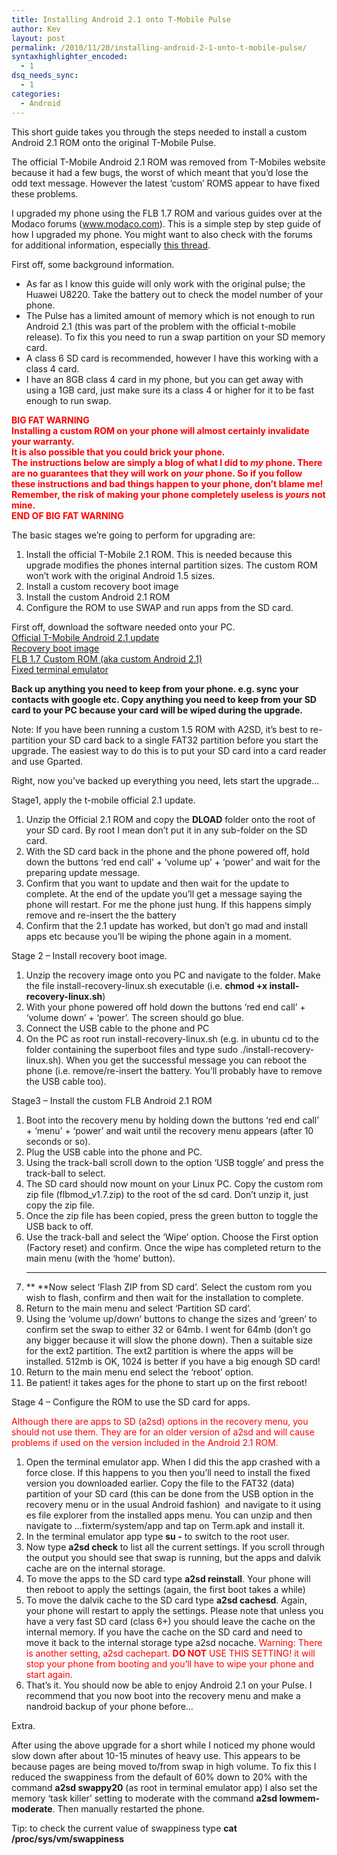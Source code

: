 ```yaml
---
title: Installing Android 2.1 onto T-Mobile Pulse
author: Kev
layout: post
permalink: /2010/11/20/installing-android-2-1-onto-t-mobile-pulse/
syntaxhighlighter_encoded:
  - 1
dsq_needs_sync:
  - 1
categories:
  - Android
---
```

This short guide takes you through the steps needed to install a custom Android 2.1 ROM onto the original T-Mobile Pulse.

The official T-Mobile Android 2.1 ROM was removed from T-Mobiles website because it had a few bugs, the worst of which meant that you&#8217;d lose the odd text message. However the latest &#8216;custom&#8217; ROMS appear to have fixed these problems.<!--more-->

I upgraded my phone using the FLB 1.7 ROM and various guides over at the Modaco forums (<a href="http://www.modaco.com" target="_blank">www.modaco.com</a>). This is a simple step by step guide of how I upgraded my phone. You might want to also check with the forums for additional information, especially <a href="http://android.modaco.com/content/t-mobile-pulse-pulse-modaco-com/311809/the-ultimate-pulse-owners-guide/" target="_blank">this thread</a>.

First off, some background information.

*   As far as I know this guide will only work with the original pulse; the Huawei U8220. Take the battery out to check the model number of your phone.
*   The Pulse has a limited amount of memory which is not enough to run Android 2.1 (this was part of the problem with the official t-mobile release). To fix this you need to run a swap partition on your SD memory card.
*   A class 6 SD card is recommended, however I have this working with a class 4 card.
*   I have an 8GB class 4 card in my phone, but you can get away with using a 1GB card, just make sure its a class 4 or higher for it to be fast enough to run swap.

<span style="color: #ff0000"><strong>BIG FAT WARNING<br /> Installing a custom ROM on your phone will almost certainly invalidate your warranty.</strong><strong><br /> It is also possible that you could brick your phone.<br /> The instructions below are simply a blog of what I did to <em>my</em> phone. There are no guarantees that they will work on <em>your</em> phone. So if you follow these instructions and bad things happen to your phone, don’t blame me!<br /> Remember, the risk of making your phone completely useless is <em>yours</em> not mine.<br /> END OF BIG FAT WARNING</strong></span>

The basic stages we&#8217;re going to perform for upgrading are:

1.  Install the official T-Mobile 2.1 ROM. This is needed because this upgrade modifies the phones internal partition sizes. The custom ROM won&#8217;t work with the original Android 1.5 sizes.
2.  Install a custom recovery boot image
3.  Install the custom Android 2.1 ROM
4.  Configure the ROM to use SWAP and run apps from the SD card.

First off, download the software needed onto your PC.  
[Official T-Mobile Android 2.1 update][1]  
[Recovery boot image][2]  
[FLB 1.7 Custom ROM (aka custom Android 2.1)][3]  
[Fixed terminal emulator][4]

**Back up anything you need to keep from your phone. e.g. sync your contacts with google etc. Copy anything you need to keep from your SD card to your PC because your card will be wiped during the upgrade.**

Note: If you have been running a custom 1.5 ROM with A2SD, it&#8217;s best to re-partition your SD card back to a single FAT32 partition before you start the upgrade. The easiest way to do this is to put your SD card into a card reader and use Gparted.

Right, now you&#8217;ve backed up everything you need, lets start the upgrade&#8230;

Stage1, apply the t-mobile official 2.1 update.

1.  Unzip the Official 2.1 ROM and copy the **DLOAD** folder onto the root of your SD card. By root I mean don&#8217;t put it in any sub-folder on the SD card.
2.  With the SD card back in the phone and the phone powered off, hold down the buttons &#8216;red end call&#8217; + &#8216;volume up&#8217; + &#8216;power&#8217; and wait for the preparing update message.
3.  Confirm that you want to update and then wait for the update to complete. At the end of the update you&#8217;ll get a message saying the phone will restart. For me the phone just hung. If this happens simply remove and re-insert the the battery
4.  Confirm that the 2.1 update has worked, but don&#8217;t go mad and install apps etc because you&#8217;ll be wiping the phone again in a moment.

Stage 2 &#8211; Install recovery boot image.

1.  Unzip the recovery image onto you PC and navigate to the folder. Make the file install-recovery-linux.sh executable (i.e. **chmod +x install-recovery-linux.sh**)
2.  With your phone powered off hold down the buttons &#8216;red end call&#8217; + &#8216;volume down&#8217; + &#8216;power&#8217;. The screen should go blue.
3.  Connect the USB cable to the phone and PC
4.  On the PC as root run install-recovery-linux.sh (e.g. in ubuntu cd to the folder containing the superboot files and type sudo ./install-recovery-linux.sh). When you get the successful message you can reboot the phone (i.e. remove/re-insert the battery. You&#8217;ll probably have to remove the USB cable too).

Stage3 &#8211; Install the custom FLB Android 2.1 ROM

1.  Boot into the recovery menu by holding down the buttons &#8216;red end call&#8217; + &#8216;menu&#8217; + &#8216;power&#8217; and wait until the recovery menu appears (after 10 seconds or so).
2.  Plug the USB cable into the phone and PC.
3.  Using the track-ball scroll down to the option &#8216;USB toggle&#8217; and press the track-ball to select.
4.  The SD card should now mount on your Linux PC. Copy the custom rom zip file (flbmod_v1.7.zip) to the root of the sd card. Don&#8217;t unzip it, just copy the zip file.
5.  Once the zip file has been copied, press the green button to toggle the USB back to off.
6.  Use the track-ball and select the &#8216;Wipe&#8217; option. Choose the First option (Factory reset) and confirm. Once the wipe has completed return to the main menu (with the &#8216;home&#8217; button).  
    ** **
7.  ** **Now select &#8216;Flash ZIP from SD card&#8217;. Select the custom rom you wish to flash, confirm and then wait for the installation to complete.
8.  Return to the main menu and select &#8216;Partition SD card&#8217;.
9.  Using the &#8216;volume up/down&#8217; buttons to change the sizes and &#8216;green&#8217; to confirm set the swap to either 32 or 64mb. I went for 64mb (don&#8217;t go any bigger because it will slow the phone down). Then a suitable size for the ext2 partition. The ext2 partition is where the apps will be installed. 512mb is OK, 1024 is better if you have a big enough SD card!
10. Return to the main menu end select the &#8216;reboot&#8217; option.
11. Be patient! it takes ages for the phone to start up on the first reboot!

Stage 4 &#8211; Configure the ROM to use the SD card for apps.

<span style="color: #ff0000">Although there are apps to SD (a2sd) options in the recovery menu, you should not use them. They are for an older version of a2sd and will cause problems if used on the version included in the Android 2.1 ROM.</span>

1.  Open the terminal emulator app. When I did this the app crashed with a force close. If this happens to you then you&#8217;ll need to install the fixed version you downloaded earlier. Copy the file to the FAT32 (data) partition of your SD card (this can be done from the USB option in the recovery menu or in the usual Android fashion)  and navigate to it using es file explorer from the installed apps menu. You can unzip and then navigate to &#8230;fixterm/system/app and tap on Term.apk and install it.
2.  In the terminal emulator app type **su -** to switch to the root user.
3.  Now type **a2sd check** to list all the current settings. If you scroll through the output you should see that swap is running, but the apps and dalvik cache are on the internal storage.
4.  To move the apps to the SD card type **a2sd reinstall**. Your phone will then reboot to apply the settings (again, the first boot takes a while)
5.  To move the dalvik cache to the SD card type **a2sd cachesd**. Again, your phone will restart to apply the settings. Please note that unless you have a very fast SD card (class 6+) you should leave the cache on the internal memory. If you have the cache on the SD card and need to move it back to the internal storage type a2sd nocache. <span style="color: #ff0000">Warning: There is another setting, a2sd cachepart. <strong>DO NOT</strong> USE THIS SETTING! it will stop your phone from booting and you&#8217;ll have to wipe your phone and start again.</span>
6.  That&#8217;s it. You should now be able to enjoy Android 2.1 on your Pulse. I recommend that you now boot into the recovery menu and make a nandroid backup of your phone before&#8230;

Extra.

After using the above upgrade for a short while I noticed my phone would slow down after about 10-15 minutes of heavy use. This appears to be because pages are being moved to/from swap in high volume. To fix this I reduced the swappiness from the default of 60% down to 20% with the command **a2sd swappy20** (as root in terminal emulator app) I also set the memory &#8216;task killer&#8217; setting to moderate with the command **a2sd lowmem-moderate**. Then manually restarted the phone.

Tip: to check the current value of swappiness type **cat /proc/sys/vm/swappiness**

 [1]: http://support.t-mobile.co.uk/library/TMOBILE/handsets/Pulse/Android%202.1/Pulse%20Android21.zip
 [2]: http://www.linuxinstead.com/blog/wp-content/uploads/2010/11/1.5.2-pulse-amonrarecovery.zip
 [3]: http://www.flibblesan.co.uk/android/flbmod/flbmod_v1.7.zip
 [4]: http://flibblesan.co.uk/android/flbmod/flbmod_v1.7_termfix.zip